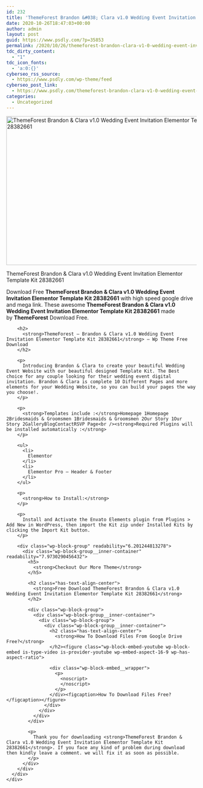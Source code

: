 ```yaml
---
id: 232
title: 'ThemeForest Brandon &#038; Clara v1.0 Wedding Event Invitation Elementor Template Kit 28382661'
date: 2020-10-26T18:47:03+00:00
author: admin
layout: post
guid: https://www.psdly.com/?p=35853
permalink: /2020/10/26/themeforest-brandon-clara-v1-0-wedding-event-invitation-elementor-template-kit-28382661/
tdc_dirty_content:
  - "1"
tdc_icon_fonts:
  - 'a:0:{}'
cyberseo_rss_source:
  - https://www.psdly.com/wp-theme/feed
cyberseo_post_link:
  - https://www.psdly.com/themeforest-brandon-clara-v1-0-wedding-event-invitation-elementor-template-kit-28382661
categories:
  - Uncategorized
---
```

<div class="jeg_featured featured_image" readability="7">
  <div class="thumbnail-container animate-lazy">
    <img width="590" height="393" src="https://i1.wp.com/www.psdly.com/wp-content/uploads/2020/10/Cover-1.jpg?resize=590%2C393&ssl=1" class="lazyload wp-post-image" alt="ThemeForest Brandon & Clara v1.0 Wedding Event Invitation Elementor Template Kit 28382661" loading="lazy" data-sizes="auto" data-expand="700" title="ThemeForest Brandon & Clara v1.0 Wedding Event Invitation Elementor Template Kit 28382661 1" />
  </div>
  
  <p class="wp-caption-text">
    ThemeForest Brandon & Clara v1.0 Wedding Event Invitation Elementor Template Kit 28382661
  </p>
</div>

<div class="entry-content no-share">
  <div class="content-inner ">
    <div class="wp-block-group" readability="13.047256097561">
      <div class="wp-block-group__inner-container" readability="21.262195121951">
        <p>
          Download Free <strong>ThemeForest Brandon & Clara v1.0 Wedding Event Invitation Elementor Template Kit 28382661</strong> with high speed google drive and mega link. These awesome&nbsp;<strong>ThemeForest Brandon & Clara v1.0 Wedding Event Invitation Elementor Template Kit 28382661</strong>&nbsp;made by&nbsp;<strong>ThemeForest</strong> Download Free.
        </p>
        
        <h2>
          <strong>ThemeForest – Brandon & Clara v1.0 Wedding Event Invitation Elementor Template Kit 28382661</strong> – Wp Theme Free Download
        </h2>
        
        <p>
          Introducing Brandon & Clara to create your beautiful Wedding Event Website with our beautiful designed Template Kit. The Best choice for any couple looking for their wedding event digital invitation. Brandon & Clara is complete 10 Different Pages and more elements for your Wedding Website, so you can build your pages the way you choose!.
        </p>
        
        <p>
          <strong>Templates include :</strong>Homepage 1Homepage 2Bridesmaids & Groomsmen 1Bridesmaids & Groomsmen 2Our Story 1Our Story 2GalleryBlogContactRSVP Page<br /><strong>Required Plugins will be installed automatically :</strong>
        </p>
        
        <ul>
          <li>
            Elementor
          </li>
          <li>
            Elementor Pro – Header & Footer
          </li>
        </ul>
        
        <p>
          <strong>How to Install:</strong>
        </p>
        
        <p>
          Install and Activate the Envato Elements plugin from Plugins > Add New in WordPress, then import the Kit zip under Installed Kits by clicking the Import Kit button.
        </p>
        
        <div class="wp-block-group" readability="6.201244813278">
          <div class="wp-block-group__inner-container" readability="7.9730290456432">
            <h5>
              <strong>Checkout Our More Theme</strong>
            </h5>
            
            <h2 class="has-text-align-center">
              <strong>Free Download ThemeForest Brandon & Clara v1.0 Wedding Event Invitation Elementor Template Kit 28382661</strong>
            </h2>
            
            <div class="wp-block-group">
              <div class="wp-block-group__inner-container">
                <div class="wp-block-group">
                  <div class="wp-block-group__inner-container">
                    <h2 class="has-text-align-center">
                      <strong>How To Download Files From Google Drive Free?</strong>
                    </h2><figure class="wp-block-embed-youtube wp-block-embed is-type-video is-provider-youtube wp-embed-aspect-16-9 wp-has-aspect-ratio"> 
                    
                    <div class="wp-block-embed__wrapper">
                      <p>
                        <noscript>
                        </noscript>
                      </p>
                    </div><figcaption>How To Download Files Free?</figcaption></figure>
                  </div>
                </div>
              </div>
            </div>
            
            <p>
              Thank you for downloading <strong>ThemeForest Brandon & Clara v1.0 Wedding Event Invitation Elementor Template Kit 28382661</strong>. If you face any kind of problem during download then kindly leave a comment. we will fix it as soon as possible.
            </p>
          </div>
        </div>
      </div>
    </div>
  </div>
</div>